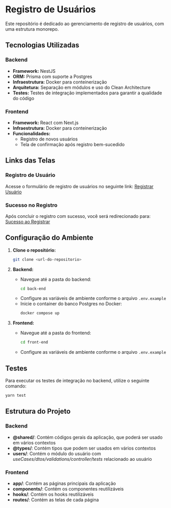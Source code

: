 # Registro de Usuários

Este repositório é dedicado ao gerenciamento de registro de usuários, com uma estrutura monorepo.

## Tecnologias Utilizadas

### Backend

- **Framework:** NestJS
- **ORM:** Prisma com suporte a Postgres
- **Infraestrutura:** Docker para conteinerização
- **Arquitetura:** Separação em módulos e uso do Clean Architecture
- **Testes:** Testes de integração implementados para garantir a qualidade do código

### Frontend

- **Framework:** React com Next.js
- **Infraestrutura:** Docker para conteinerização
- **Funcionalidades:**
  - Registro de novos usuários
  - Tela de confirmação após registro bem-sucedido

## Links das Telas

### Registro de Usuário

Acesse o formulário de registro de usuários no seguinte link: [Registrar Usuário](https://eteg-front-end-production.up.railway.app/users/register)

### Sucesso no Registro

Após concluir o registro com sucesso, você será redirecionado para: [Sucesso ao Registrar](https://eteg-front-end-production.up.railway.app/users/register/success)

## Configuração do Ambiente

1. **Clone o repositório:**

   ```bash
   git clone <url-do-repositorio>
   ```

2. **Backend:**

   - Navegue até a pasta do backend:
     ```bash
     cd back-end
     ```
   - Configure as variáveis de ambiente conforme o arquivo `.env.example`
   - Inicie o container do banco Postgres no Docker:
     ```bash
     docker compose up
     ```

3. **Frontend:**
   - Navegue até a pasta do frontend:
     ```bash
     cd front-end
     ```
   - Configure as variáveis de ambiente conforme o arquivo `.env.example`

## Testes

Para executar os testes de integração no backend, utilize o seguinte comando:

```bash
yarn test
```

## Estrutura do Projeto

### Backend

- **@shared/**: Contém códigos gerais da aplicação, que poderá ser usado em vários contextos
- **@types/**: Contém tipos que podem ser usados em vários contextos
- **users/**: Contém o módulo do usuário com _useCases/dtos/validations/controller/tests_ relacionado ao usuário

### Frontend

- **app/**: Contém as páginas principais da aplicação
- **components/**: Contém os componentes reutilizáveis
- **hooks/**: Contém os hooks reutilizáveis
- **routes/**: Contém as telas de cada página
